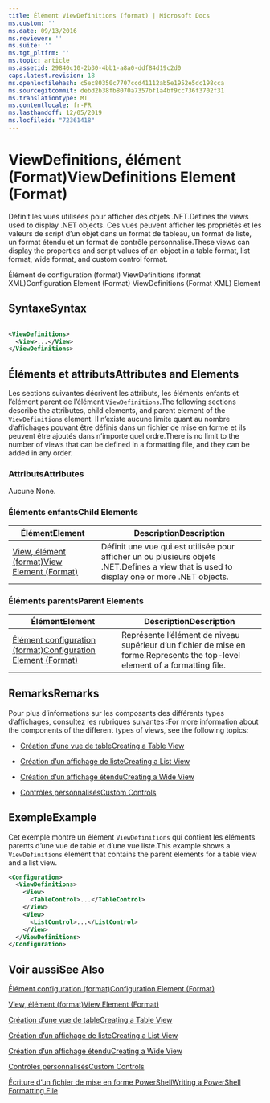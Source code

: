 ```yaml
---
title: Élément ViewDefinitions (format) | Microsoft Docs
ms.custom: ''
ms.date: 09/13/2016
ms.reviewer: ''
ms.suite: ''
ms.tgt_pltfrm: ''
ms.topic: article
ms.assetid: 29840c10-2b30-4bb1-a8a0-ddf84d19c2d0
caps.latest.revision: 18
ms.openlocfilehash: c5ec80350c7707ccd41112ab5e1952e5dc198cca
ms.sourcegitcommit: debd2b38fb8070a7357bf1a4bf9cc736f3702f31
ms.translationtype: MT
ms.contentlocale: fr-FR
ms.lasthandoff: 12/05/2019
ms.locfileid: "72361418"
---
```

# <a name="viewdefinitions-element-format"></a><span data-ttu-id="75a95-102">ViewDefinitions, élément (Format)</span><span class="sxs-lookup"><span data-stu-id="75a95-102">ViewDefinitions Element (Format)</span></span>

<span data-ttu-id="75a95-103">Définit les vues utilisées pour afficher des objets .NET.</span><span class="sxs-lookup"><span data-stu-id="75a95-103">Defines the views used to display .NET objects.</span></span> <span data-ttu-id="75a95-104">Ces vues peuvent afficher les propriétés et les valeurs de script d’un objet dans un format de tableau, un format de liste, un format étendu et un format de contrôle personnalisé.</span><span class="sxs-lookup"><span data-stu-id="75a95-104">These views can display the properties and script values of an object  in a table format, list format, wide format, and custom control format.</span></span>

<span data-ttu-id="75a95-105">Élément de configuration (format) ViewDefinitions (format XML)</span><span class="sxs-lookup"><span data-stu-id="75a95-105">Configuration Element (Format) ViewDefinitions (Format XML) Element</span></span>

## <a name="syntax"></a><span data-ttu-id="75a95-106">Syntaxe</span><span class="sxs-lookup"><span data-stu-id="75a95-106">Syntax</span></span>

```xml

<ViewDefinitions>
  <View>...</View>
</ViewDefinitions>
```

## <a name="attributes-and-elements"></a><span data-ttu-id="75a95-107">Éléments et attributs</span><span class="sxs-lookup"><span data-stu-id="75a95-107">Attributes and Elements</span></span>

<span data-ttu-id="75a95-108">Les sections suivantes décrivent les attributs, les éléments enfants et l’élément parent de l’élément `ViewDefinitions`.</span><span class="sxs-lookup"><span data-stu-id="75a95-108">The following sections describe the attributes, child elements, and parent element of the `ViewDefinitions` element.</span></span> <span data-ttu-id="75a95-109">Il n’existe aucune limite quant au nombre d’affichages pouvant être définis dans un fichier de mise en forme et ils peuvent être ajoutés dans n’importe quel ordre.</span><span class="sxs-lookup"><span data-stu-id="75a95-109">There is no limit to the number of views that can be defined in a formatting file, and they can be added in any order.</span></span>

### <a name="attributes"></a><span data-ttu-id="75a95-110">Attributs</span><span class="sxs-lookup"><span data-stu-id="75a95-110">Attributes</span></span>

<span data-ttu-id="75a95-111">Aucune.</span><span class="sxs-lookup"><span data-stu-id="75a95-111">None.</span></span>

### <a name="child-elements"></a><span data-ttu-id="75a95-112">Éléments enfants</span><span class="sxs-lookup"><span data-stu-id="75a95-112">Child Elements</span></span>

|<span data-ttu-id="75a95-113">Élément</span><span class="sxs-lookup"><span data-stu-id="75a95-113">Element</span></span>|<span data-ttu-id="75a95-114">Description</span><span class="sxs-lookup"><span data-stu-id="75a95-114">Description</span></span>|
|-------------|-----------------|
|[<span data-ttu-id="75a95-115">View, élément (format)</span><span class="sxs-lookup"><span data-stu-id="75a95-115">View Element (Format)</span></span>](./view-element-format.md)|<span data-ttu-id="75a95-116">Définit une vue qui est utilisée pour afficher un ou plusieurs objets .NET.</span><span class="sxs-lookup"><span data-stu-id="75a95-116">Defines a view that is used to display one or more .NET objects.</span></span>|

### <a name="parent-elements"></a><span data-ttu-id="75a95-117">Éléments parents</span><span class="sxs-lookup"><span data-stu-id="75a95-117">Parent Elements</span></span>

|<span data-ttu-id="75a95-118">Élément</span><span class="sxs-lookup"><span data-stu-id="75a95-118">Element</span></span>|<span data-ttu-id="75a95-119">Description</span><span class="sxs-lookup"><span data-stu-id="75a95-119">Description</span></span>|
|-------------|-----------------|
|[<span data-ttu-id="75a95-120">Élément configuration (format)</span><span class="sxs-lookup"><span data-stu-id="75a95-120">Configuration Element (Format)</span></span>](./configuration-element-format.md)|<span data-ttu-id="75a95-121">Représente l’élément de niveau supérieur d’un fichier de mise en forme.</span><span class="sxs-lookup"><span data-stu-id="75a95-121">Represents the top-level element of a formatting file.</span></span>|

## <a name="remarks"></a><span data-ttu-id="75a95-122">Remarks</span><span class="sxs-lookup"><span data-stu-id="75a95-122">Remarks</span></span>

<span data-ttu-id="75a95-123">Pour plus d’informations sur les composants des différents types d’affichages, consultez les rubriques suivantes :</span><span class="sxs-lookup"><span data-stu-id="75a95-123">For more information about the components of the different types of views, see the following topics:</span></span>

- [<span data-ttu-id="75a95-124">Création d’une vue de table</span><span class="sxs-lookup"><span data-stu-id="75a95-124">Creating a Table View</span></span>](./creating-a-table-view.md)

- [<span data-ttu-id="75a95-125">Création d’un affichage de liste</span><span class="sxs-lookup"><span data-stu-id="75a95-125">Creating a List View</span></span>](./creating-a-list-view.md)

- [<span data-ttu-id="75a95-126">Création d’un affichage étendu</span><span class="sxs-lookup"><span data-stu-id="75a95-126">Creating a Wide View</span></span>](./creating-a-wide-view.md)

- [<span data-ttu-id="75a95-127">Contrôles personnalisés</span><span class="sxs-lookup"><span data-stu-id="75a95-127">Custom Controls</span></span>](./creating-custom-controls.md)

## <a name="example"></a><span data-ttu-id="75a95-128">Exemple</span><span class="sxs-lookup"><span data-stu-id="75a95-128">Example</span></span>

<span data-ttu-id="75a95-129">Cet exemple montre un élément `ViewDefinitions` qui contient les éléments parents d’une vue de table et d’une vue liste.</span><span class="sxs-lookup"><span data-stu-id="75a95-129">This example shows a `ViewDefinitions` element that contains the parent elements for a table view and a list view.</span></span>

```xml
<Configuration>
  <ViewDefinitions>
    <View>
      <TableControl>...</TableControl>
    </View>
    <View>
      <ListControl>...</ListControl>
    </View>
  </ViewDefinitions>
</Configuration>
```

## <a name="see-also"></a><span data-ttu-id="75a95-130">Voir aussi</span><span class="sxs-lookup"><span data-stu-id="75a95-130">See Also</span></span>

[<span data-ttu-id="75a95-131">Élément configuration (format)</span><span class="sxs-lookup"><span data-stu-id="75a95-131">Configuration Element (Format)</span></span>](./configuration-element-format.md)

[<span data-ttu-id="75a95-132">View, élément (format)</span><span class="sxs-lookup"><span data-stu-id="75a95-132">View Element (Format)</span></span>](./view-element-format.md)

[<span data-ttu-id="75a95-133">Création d’une vue de table</span><span class="sxs-lookup"><span data-stu-id="75a95-133">Creating a Table View</span></span>](./creating-a-table-view.md)

[<span data-ttu-id="75a95-134">Création d’un affichage de liste</span><span class="sxs-lookup"><span data-stu-id="75a95-134">Creating a List View</span></span>](./creating-a-list-view.md)

[<span data-ttu-id="75a95-135">Création d’un affichage étendu</span><span class="sxs-lookup"><span data-stu-id="75a95-135">Creating a Wide View</span></span>](./creating-a-wide-view.md)

[<span data-ttu-id="75a95-136">Contrôles personnalisés</span><span class="sxs-lookup"><span data-stu-id="75a95-136">Custom Controls</span></span>](./creating-custom-controls.md)

[<span data-ttu-id="75a95-137">Écriture d’un fichier de mise en forme PowerShell</span><span class="sxs-lookup"><span data-stu-id="75a95-137">Writing a PowerShell Formatting File</span></span>](./writing-a-powershell-formatting-file.md)
